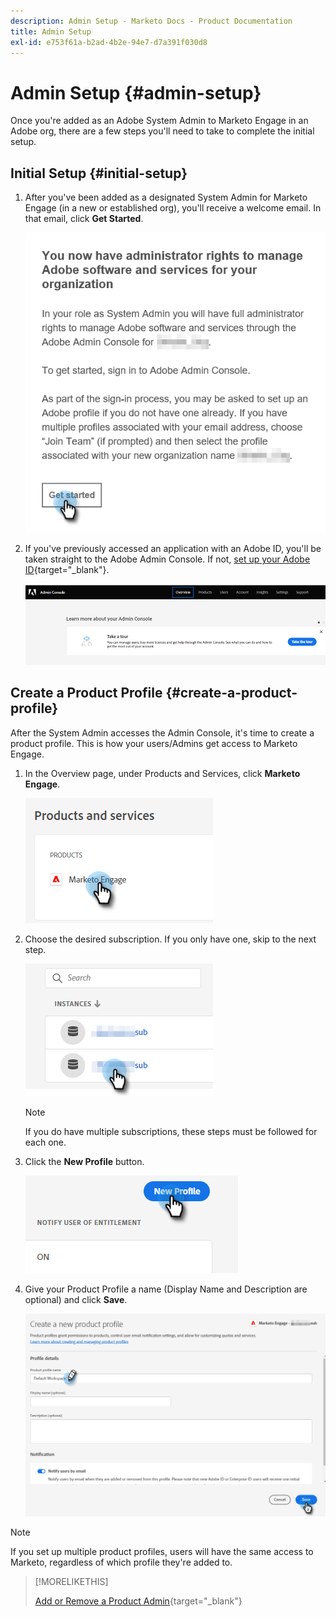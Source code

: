 ```yaml
---
description: Admin Setup - Marketo Docs - Product Documentation
title: Admin Setup
exl-id: e753f61a-b2ad-4b2e-94e7-d7a391f030d8
---
```

# Admin Setup {#admin-setup}

Once you're added as an Adobe System Admin to Marketo Engage in an Adobe org, there are a few steps you'll need to take to complete the initial setup.

## Initial Setup {#initial-setup}

1. After you've been added as a designated System Admin for Marketo Engage (in a new or established org), you'll receive a welcome email. In that email, click **Get Started**.

   ![](assets/admin-setup-1.png)

1. If you've previously accessed an application with an Adobe ID, you'll be taken straight to the Adobe Admin Console. If not, [set up your Adobe ID](https://helpx.adobe.com/manage-account/using/create-update-adobe-id.html){target="_blank"}.

   ![](assets/admin-setup-2.png)

## Create a Product Profile {#create-a-product-profile}

After the System Admin accesses the Admin Console, it's time to create a product profile. This is how your users/Admins get access to Marketo Engage.

1. In the Overview page, under Products and Services, click **Marketo Engage**.

   ![](assets/admin-setup-3.png)

1. Choose the desired subscription. If you only have one, skip to the next step.

   ![](assets/admin-setup-4.png)

   >[!NOTE]
   >
   >If you do have multiple subscriptions, these steps must be followed for each one.

1. Click the **New Profile** button.

   ![](assets/admin-setup-5.png)

1. Give your Product Profile a name (Display Name and Description are optional) and click **Save**.

   ![](assets/admin-setup-6.png)

>[!NOTE]
>
>If you set up multiple product profiles, users will have the same access to Marketo, regardless of which profile they're added to.

>[!MORELIKETHIS]
>
>[Add or Remove a Product Admin](/help/marketo/product-docs/administration/marketo-with-adobe-identity/add-or-remove-a-product-admin.md){target="_blank"}
